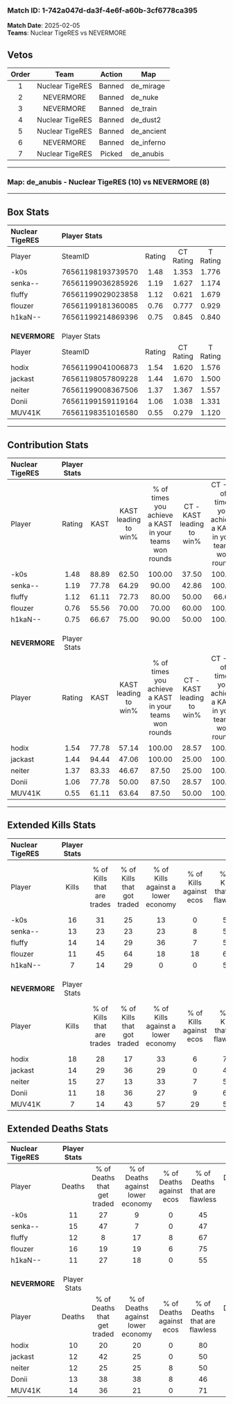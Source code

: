 ### Match ID: 1-742a047d-da3f-4e6f-a60b-3cf6778ca395  
**Match Date**: 2025-02-05  
**Teams**: Nuclear TigeRES vs NEVERMORE  

## Vetos  

| Order | Team | Action | Map |
| :---: | :--: | :----: | --- |
| 1 | Nuclear TigeRES | Banned | de_mirage |
| 2 | NEVERMORE | Banned | de_nuke |
| 3 | NEVERMORE | Banned | de_train |
| 4 | Nuclear TigeRES | Banned | de_dust2 |
| 5 | Nuclear TigeRES | Banned | de_ancient |
| 6 | NEVERMORE | Banned | de_inferno |
| 7 | Nuclear TigeRES | Picked | de_anubis |

---  

### **Map**: de_anubis - Nuclear TigeRES (10) vs NEVERMORE (8)  
---  

## Box Stats  

| **Nuclear TigeRES** | Player Stats      |        |           |          |       |       |       |         |        |      |     |
| :- | :- | :-: | :-: | :-: | :-: | :-: | :-: | :-: | :-: | :-: | :-: |
| Player              | SteamID           | Rating | CT Rating | T Rating | KAST  |  ADR  | Kills | Assists | Deaths | K/D  | HS% |
| -k0s                | 76561198193739570 |  1.48  |   1.353   |  1.776   | 88.89 | 92.3  |  16   |    5    |   11   | 1.45 | 56  |
| senka--             | 76561199036285926 |  1.19  |   1.627   |  1.174   | 77.78 | 101.1 |  13   |   11    |   15   | 0.87 | 15  |
| fluffy              | 76561199029023858 |  1.12  |   0.621   |  1.679   | 61.11 | 87.6  |  14   |    2    |   12   | 1.17 | 64  |
| flouzer             | 76561199181360085 |  0.76  |   0.777   |  0.929   | 55.56 | 66.7  |  11   |    5    |   16   | 0.69 | 45  |
| h1kaN--             | 76561199214869396 |  0.75  |   0.845   |  0.840   | 66.67 | 57.2  |   7   |    2    |   11   | 0.64 | 85  |
|                     |                   |        |           |          |       |       |       |         |        |      |     |
|                     |                   |        |           |          |       |       |       |         |        |      |     |
|                     |                   |        |           |          |       |       |       |         |        |      |     |
| **NEVERMORE**       | Player Stats      |        |           |          |       |       |       |         |        |      |     |
| Player              | SteamID           | Rating | CT Rating | T Rating | KAST  |  ADR  | Kills | Assists | Deaths | K/D  | HS% |
| hodix               | 76561199041006873 |  1.54  |   1.620   |  1.576   | 77.78 | 97.9  |  18   |    5    |   10   | 1.80 | 33  |
| jackast             | 76561198057809228 |  1.44  |   1.670   |  1.500   | 94.44 | 96.3  |  14   |   11    |   12   | 1.17 | 35  |
| neiter              | 76561199008367506 |  1.37  |   1.367   |  1.557   | 83.33 | 94.8  |  15   |    6    |   12   | 1.25 | 46  |
| Donii               | 76561199159119164 |  1.06  |   1.038   |  1.331   | 77.78 | 77.1  |  11   |    8    |   13   | 0.85 | 54  |
| MUV41K              | 76561198351016580 |  0.55  |   0.279   |  1.120   | 61.11 | 36.5  |   7   |    1    |   14   | 0.50 | 42  |
---  

## Contribution Stats  

| **Nuclear TigeRES** | Player Stats |       |                      |                                                        |                           |                                                             |                          |                                                            |
| :- | :-: | :-: | :-: | :-: | :-: | :-: | :-: | :-: |
| Player              |    Rating    | KAST  | KAST leading to win% | % of times you achieve a KAST in your teams won rounds | CT - KAST leading to win% | CT - % of times you achieve a KAST in your teams won rounds | T - KAST leading to win% | T - % of times you achieve a KAST in your teams won rounds |
| -k0s                |     1.48     | 88.89 |        62.50         |                         100.00                         |           37.50           |                           100.00                            |          87.50           |                           100.00                           |
| senka--             |     1.19     | 77.78 |        64.29         |                         90.00                          |           42.86           |                           100.00                            |          85.71           |                           85.71                            |
| fluffy              |     1.12     | 61.11 |        72.73         |                         80.00                          |           50.00           |                            66.67                            |          85.71           |                           85.71                            |
| flouzer             |     0.76     | 55.56 |        70.00         |                         70.00                          |           60.00           |                           100.00                            |          80.00           |                           57.14                            |
| h1kaN--             |     0.75     | 66.67 |        75.00         |                         90.00                          |           50.00           |                           100.00                            |          100.00          |                           85.71                            |
|                     |              |       |                      |                                                        |                           |                                                             |                          |                                                            |
|                     |              |       |                      |                                                        |                           |                                                             |                          |                                                            |
|                     |              |       |                      |                                                        |                           |                                                             |                          |                                                            |
| **NEVERMORE**       | Player Stats |       |                      |                                                        |                           |                                                             |                          |                                                            |
| Player              |    Rating    | KAST  | KAST leading to win% | % of times you achieve a KAST in your teams won rounds | CT - KAST leading to win% | CT - % of times you achieve a KAST in your teams won rounds | T - KAST leading to win% | T - % of times you achieve a KAST in your teams won rounds |
| hodix               |     1.54     | 77.78 |        57.14         |                         100.00                         |           28.57           |                           100.00                            |          85.71           |                           100.00                           |
| jackast             |     1.44     | 94.44 |        47.06         |                         100.00                         |           25.00           |                           100.00                            |          66.67           |                           100.00                           |
| neiter              |     1.37     | 83.33 |        46.67         |                         87.50                          |           25.00           |                           100.00                            |          71.43           |                           83.33                            |
| Donii               |     1.06     | 77.78 |        50.00         |                         87.50                          |           28.57           |                           100.00                            |          71.43           |                           83.33                            |
| MUV41K              |     0.55     | 61.11 |        63.64         |                         87.50                          |           50.00           |                           100.00                            |          71.43           |                           83.33                            |
---  

## Extended Kills Stats  

| **Nuclear TigeRES** | Player Stats |                            |                            |                                    |                         |                              |                                 |                                       |                    |           |
| :- | :-: | :-: | :-: | :-: | :-: | :-: | :-: | :-: | :-: | :-: |
| Player              |    Kills     | % of Kills that are trades | % of Kills that got traded | % of Kills against a lower economy | % of Kills against ecos | % of Kills that are flawless | % of Kills that are close duels | % of Kills that are assisted by flash | Pistol Round Kills | AWP Kills |
| -k0s                |      16      |             31             |             25             |                 13                 |            0            |              56              |               13                |                   6                   |         0          |     2     |
| senka--             |      13      |             23             |             23             |                 23                 |            8            |              54              |                8                |                   0                   |         0          |     2     |
| fluffy              |      14      |             14             |             29             |                 36                 |            7            |              57              |                7                |                   7                   |         4          |     0     |
| flouzer             |      11      |             45             |             64             |                 18                 |           18            |              64              |                0                |                   0                   |         0          |     0     |
| h1kaN--             |      7       |             14             |             29             |                 0                  |            0            |              57              |               14                |                  29                   |         0          |     1     |
|                     |              |                            |                            |                                    |                         |                              |                                 |                                       |                    |           |
|                     |              |                            |                            |                                    |                         |                              |                                 |                                       |                    |           |
|                     |              |                            |                            |                                    |                         |                              |                                 |                                       |                    |           |
| **NEVERMORE**       | Player Stats |                            |                            |                                    |                         |                              |                                 |                                       |                    |           |
| Player              |    Kills     | % of Kills that are trades | % of Kills that got traded | % of Kills against a lower economy | % of Kills against ecos | % of Kills that are flawless | % of Kills that are close duels | % of Kills that are assisted by flash | Pistol Round Kills | AWP Kills |
| hodix               |      18      |             28             |             17             |                 33                 |            6            |              72              |               17                |                   0                   |         10         |     1     |
| jackast             |      14      |             29             |             36             |                 29                 |            0            |              43              |               14                |                   0                   |         1          |     3     |
| neiter              |      15      |             27             |             13             |                 33                 |            7            |              53              |                7                |                   7                   |         0          |     2     |
| Donii               |      11      |             18             |             36             |                 27                 |            9            |              64              |                0                |                  27                   |         0          |     0     |
| MUV41K              |      7       |             14             |             43             |                 57                 |           29            |              57              |                0                |                  14                   |         0          |     0     |
## Extended Deaths Stats  

| **Nuclear TigeRES** | Player Stats |                             |                                   |                          |                               |                            |                           |               |
| :- | :-: | :-: | :-: | :-: | :-: | :-: | :-: | :-: |
| Player              |    Deaths    | % of Deaths that get traded | % of Deaths against lower economy | % of Deaths against ecos | % of Deaths that are flawless | % of Deaths that are close | % of Deaths while blinded | Deaths to AWP |
| -k0s                |      11      |             27              |                 9                 |            0             |              45               |             9              |             0             |       3       |
| senka--             |      15      |             47              |                 7                 |            0             |              47               |             7              |             0             |       2       |
| fluffy              |      12      |              8              |                17                 |            8             |              67               |             17             |             8             |       2       |
| flouzer             |      16      |             19              |                19                 |            6             |              75               |             6              |             6             |       4       |
| h1kaN--             |      11      |             27              |                18                 |            0             |              55               |             9              |            27             |       0       |
|                     |              |                             |                                   |                          |                               |                            |                           |               |
|                     |              |                             |                                   |                          |                               |                            |                           |               |
|                     |              |                             |                                   |                          |                               |                            |                           |               |
| **NEVERMORE**       | Player Stats |                             |                                   |                          |                               |                            |                           |               |
| Player              |    Deaths    | % of Deaths that get traded | % of Deaths against lower economy | % of Deaths against ecos | % of Deaths that are flawless | % of Deaths that are close | % of Deaths while blinded | Deaths to AWP |
| hodix               |      10      |             20              |                20                 |            0             |              80               |             0              |            10             |       1       |
| jackast             |      12      |             42              |                25                 |            0             |              50               |             8              |             0             |       0       |
| neiter              |      12      |             25              |                25                 |            8             |              50               |             8              |             8             |       1       |
| Donii               |      13      |             38              |                38                 |            8             |              46               |             15             |             8             |       0       |
| MUV41K              |      14      |             36              |                21                 |            0             |              71               |             7              |             7             |       2       |
